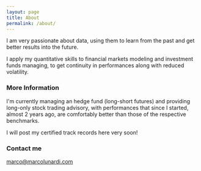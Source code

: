 ```yaml
---
layout: page
title: About
permalink: /about/
---
```


I am very passionate about data, using them to learn from the past and get better results into the future.

I apply my quantitative skills to financial markets modeling and investment funds managing, to get continuity in performances along with reduced volatility.

### More Information

I'm currently managing an hedge fund (long-short futures) and providing long-only stock trading advisory, with performances that since I started, almost 2 years ago, are comfortably better than those of the respective benchmarks.

I will post my certified track records here very soon!

### Contact me

[marco@marcolunardi.com](mailto:marco@marcolunardi.com)
